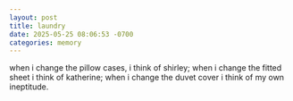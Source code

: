 ```yaml
---
layout: post
title: laundry
date: 2025-05-25 08:06:53 -0700
categories: memory
---
```


when i change the pillow cases, i think of shirley; when i change the fitted sheet i think of katherine; when i change the duvet cover i think of my own ineptitude.
